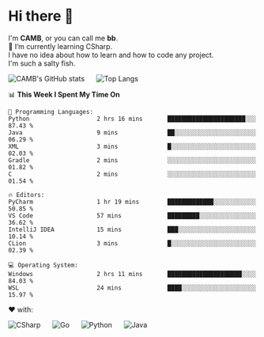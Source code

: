 # Hi there 👋
<!--
**CAMB-dev/CAMB-dev** is a ✨ _special_ ✨ repository because its `README.md` (this file) appears on your GitHub profile.

Here are some ideas to get you started:

- 🔭 I’m currently working on ...
- 🌱 I’m currently learning ...
- 👯 I’m looking to collaborate on ...
- 🤔 I’m looking for help with ...
- 💬 Ask me about ...
- 📫 How to reach me: ...
- 😄 Pronouns: ...
- ⚡ Fun fact: ...
-->
 I'm **CAMB**, or you can call me **bb**.  
 🌱 I’m currently learning CSharp.  
 I have no idea about how to learn and how to code any project.  
 I'm such a salty fish.
 
 
![CAMB's GitHub stats](https://github-readme-stats.vercel.app/api?username=CAMB-dev&show_icons=true&theme=tokyonight)
&nbsp;&nbsp;&nbsp;&nbsp;
![Top Langs](https://github-readme-stats.vercel.app/api/top-langs/?username=CAMB-dev&langs_count=5&theme=tokyonight)


<!--START_SECTION:waka-->
📊 **This Week I Spent My Time On** 

```text
💬 Programming Languages: 
Python                   2 hrs 16 mins       ██████████████████████░░░   87.43 % 
Java                     9 mins              ██░░░░░░░░░░░░░░░░░░░░░░░   06.29 % 
XML                      3 mins              █░░░░░░░░░░░░░░░░░░░░░░░░   02.03 % 
Gradle                   2 mins              ░░░░░░░░░░░░░░░░░░░░░░░░░   01.82 % 
C                        2 mins              ░░░░░░░░░░░░░░░░░░░░░░░░░   01.54 % 

🔥 Editors: 
PyCharm                  1 hr 19 mins        █████████████░░░░░░░░░░░░   50.85 % 
VS Code                  57 mins             █████████░░░░░░░░░░░░░░░░   36.62 % 
IntelliJ IDEA            15 mins             ███░░░░░░░░░░░░░░░░░░░░░░   10.14 % 
CLion                    3 mins              █░░░░░░░░░░░░░░░░░░░░░░░░   02.39 % 

💻 Operating System: 
Windows                  2 hrs 11 mins       █████████████████████░░░░   84.03 % 
WSL                      24 mins             ████░░░░░░░░░░░░░░░░░░░░░   15.97 % 
```


<!--END_SECTION:waka-->


❤ with:

![CSharp](https://img.shields.io/badge/CSharp-%23512BD4?style=for-the-badge&logo=.net)
&nbsp;&nbsp;&nbsp;&nbsp;
![Go](https://img.shields.io/badge/Go-000000?style=for-the-badge&logo=go)
&nbsp;&nbsp;&nbsp;&nbsp;
![Python](https://img.shields.io/badge/Python-000000?style=for-the-badge&logo=python)
&nbsp;&nbsp;&nbsp;&nbsp;
![Java](https://img.shields.io/badge/Java-964B00?style=for-the-badge&logo=openjdk)
